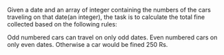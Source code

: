 Given a date and an array of integer containing the numbers of the cars traveling on that date(an integer), the task is to calculate the total fine collected based on the following rules: 
 

Odd numbered cars can travel on only odd dates.
Even numbered cars on only even dates.
Otherwise a car would be fined 250 Rs.
